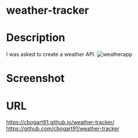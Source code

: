 # weather-tracker

# Description
I was asked to create a weather API.
![weatherapp](https://github.com/user-attachments/assets/38daa744-7510-489e-a6bd-d81aa513e0da)

# Screenshot

# URL
https://cbogart91.github.io/weather-tracker/
https://github.com/cbogart91/weather-tracker

